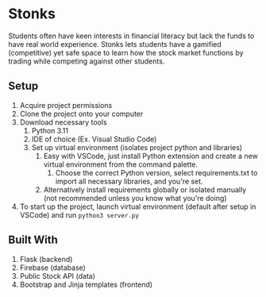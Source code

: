 # Stonks
Students often have keen interests in financial literacy but lack the funds to have real world experience. Stonks lets students have a gamified (competitive) yet safe space to learn how the stock market functions by trading while competing against other students. 

## Setup
1. Acquire project permissions
2. Clone the project onto your computer
3. Download necessary tools
    1. Python 3.11
    2. IDE of choice (Ex. Visual Studio Code)
    3. Set up virtual environment (isolates project python and libraries)
        1. Easy with VSCode, just install Python extension and create a new virtual environment from the command palette.
            1. Choose the correct Python version, select requirements.txt to import all necessary libraries, and you're set.
        2. Alternatively install requirements globally or isolated manually (not recommended unless you know what you're doing)
4. To start up the project, launch virtual environment (default after setup in VSCode) and run ```python3 server.py ```

## Built With
1. Flask (backend)
2. Firebase (database)
3. Public Stock API (data)
4. Bootstrap and Jinja templates (frontend)
